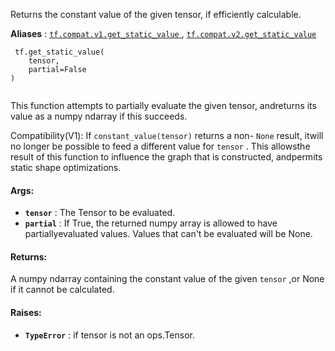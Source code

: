 Returns the constant value of the given tensor, if efficiently calculable.

**Aliases** : [ `tf.compat.v1.get_static_value` ](/api_docs/python/tf/get_static_value), [ `tf.compat.v2.get_static_value` ](/api_docs/python/tf/get_static_value)

```
 tf.get_static_value(
    tensor,
    partial=False
)
 
```

This function attempts to partially evaluate the given tensor, andreturns its value as a numpy ndarray if this succeeds.

Compatibility(V1): If  `constant_value(tensor)`  returns a non- `None`  result, itwill no longer be possible to feed a different value for  `tensor` . This allowsthe result of this function to influence the graph that is constructed, andpermits static shape optimizations.

#### Args:
- **`tensor`** : The Tensor to be evaluated.
- **`partial`** : If True, the returned numpy array is allowed to have partiallyevaluated values. Values that can't be evaluated will be None.


#### Returns:
A numpy ndarray containing the constant value of the given  `tensor` ,or None if it cannot be calculated.

#### Raises:
- **`TypeError`** : if tensor is not an ops.Tensor.
